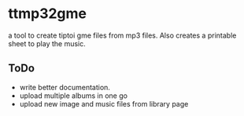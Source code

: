 # ttmp32gme
a tool to create tiptoi gme files from mp3 files. Also creates a printable sheet to play the music.

## ToDo
* write better documentation.
* upload multiple albums in one go
* upload new image and music files from library page
